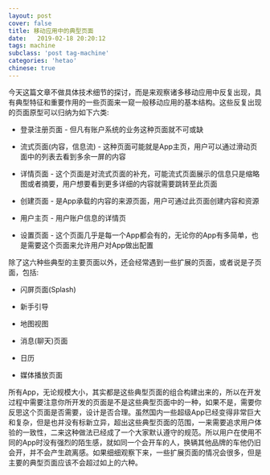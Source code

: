 ```yaml
---
layout: post
cover: false
title: 移动应用中的典型页面
date:   2019-02-18 20:20:12
tags: machine
subclass: 'post tag-machine'
categories: 'hetao'
chinese: true
---
```


今天这篇文章不做具体技术细节的探讨，而是来观察诸多移动应用中反复出现，具有典型特征和重要作用的一些页面来一窥一般移动应用的基本结构。这些反复出现的页面原型可以归纳为如下六类:

* 登录注册页面 - 但凡有账户系统的业务这种页面就不可或缺

* 流式页面(内容，信息流) - 这种页面可能就是App主页，用户可以通过滑动页面中的列表去看到多余一屏的内容

* 详情页面 - 这个页面是对流式页面的补充，可能流式页面展示的信息只是缩略图或者摘要，用户想要看到更多详细的内容就需要跳转至此页面

* 创建页面 - 是App承载的内容的来源页面，用户可通过此页面创建内容和资源

* 用户主页 - 用户账户信息的详情页

* 设置页面 - 这个页面几乎是每一个App都会有的，无论你的App有多简单，也是需要这个页面来允许用户对App做出配置


除了这六种些典型的主要页面以外，还会经常遇到一些扩展的页面，或者说是子页面，包括:

* 闪屏页面(Splash) 

* 新手引导

* 地图视图

* 消息(聊天)页面

* 日历

* 媒体播放页面

所有App，无论规模大小，其实都是这些典型页面的组合构建出来的，所以在开发过程中需要注意你所开发的页面是不是这些典型页面中的一种，如果不是，需要你反思这个页面是否需要，设计是否合理。虽然国内一些超级App已经变得非常巨大和复杂，但是也并没有标新立异，超出这些典型页面的范围，一来需要追求用户体验的一致性，二来这种做法已经成了一个大家默认遵守的规范。所以用户在使用不同的App时没有强烈的陌生感，就如同一个会开车的人，换辆其他品牌的车他仍旧会开，并不会产生疏离感。如果细细观察下来，一些扩展页面的情况会很多，但是主要的典型页面应该不会超过如上的六种。
